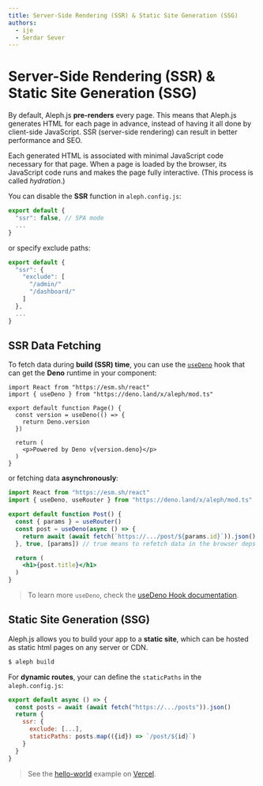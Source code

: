 ```yaml
---
title: Server-Side Rendering (SSR) & Static Site Generation (SSG)
authors:
  - ije
  - Serdar Sever
---
```


# Server-Side Rendering (SSR) & Static Site Generation (SSG)

By default, Aleph.js **pre-renders** every page. This means that Aleph.js generates HTML for each page in advance, instead of having it all done by client-side JavaScript. SSR (server-side rendering) can result in better performance and SEO.

Each generated HTML is associated with minimal JavaScript code necessary for that page. When a page is loaded by the browser, its JavaScript code runs and makes the page fully interactive. (This process is called _hydration_.)

You can disable the **SSR** function in `aleph.config.js`:

```javascript
export default {
  "ssr": false, // SPA mode
  ...
}
```

or specify exclude paths:

```javascript
export default {
  "ssr": {
    "exclude": [
      "/admin/"
      "/dashboard/"
    ]
  },
  ...
}
```

## SSR Data Fetching
To fetch data during **build (SSR) time**, you can use the [`useDeno`](/docs/api-reference/mod.ts#useDeno) hook that can get the **Deno** runtime in your component:

```jsx{5-7}
import React from "https://esm.sh/react"
import { useDeno } from "https://deno.land/x/aleph/mod.ts"

export default function Page() {
  const version = useDeno(() => {
    return Deno.version
  })

  return (
    <p>Powered by Deno v{version.deno}</p>
  )
}
```

or fetching data **asynchronously**:

```jsx
import React from "https://esm.sh/react"
import { useDeno, useRouter } from "https://deno.land/x/aleph/mod.ts"

export default function Post() {
  const { params } = useRouter()
  const post = useDeno(async () => {
    return await (await fetch(`https://.../post/${params.id}`)).json()
  }, true, [params]) // true means to refetch data in the browser deps the `params`

  return (
    <h1>{post.title}</h1>
  )
}
```

> To learn more `useDeno`, check the [useDeno Hook documentation](/docs/advanced-features/use-deno-hook).

## Static Site Generation (SSG)

Aleph.js allows you to build your app to a **static site**, which can be hosted as static html pages on any server or CDN.

```bash
$ aleph build
```

For **dynamic routes**, your can define the `staticPaths` in the `aleph.config.js`:

```javascript
export default async () => {
  const posts = await (await fetch("https://.../posts")).json()
  return {
    ssr: {
      exclude: [...],
      staticPaths: posts.map(({id}) => `/post/${id}`)
    }
  }
}
```

> See the [hello-world](https://alephjs-hello-world.vercel.app/) example on [Vercel](https://vercel.com).

